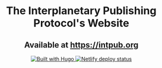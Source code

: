<h1 align="center">The Interplanetary Publishing Protocol's Website</h1>

<h2 align="center">Available at <a href="https://interplanetary.pub">https://intpub.org</a></h2>

<p align="center">
<a href="https://www.11ty.dev/">
<img src="https://img.shields.io/badge/-made%20with%2011ty-red?style=flat-square&logo=eleventy" alt="Built with Hugo" />
</a>
<a href="https://app.netlify.com/sites/interplanetarypub/deploys">
<img src="https://api.netlify.com/api/v1/badges/006ad9b7-c3e0-46ec-8632-d8aad55b06f3/deploy-status" alt="Netlify deploy status" />
</a>
</p>
